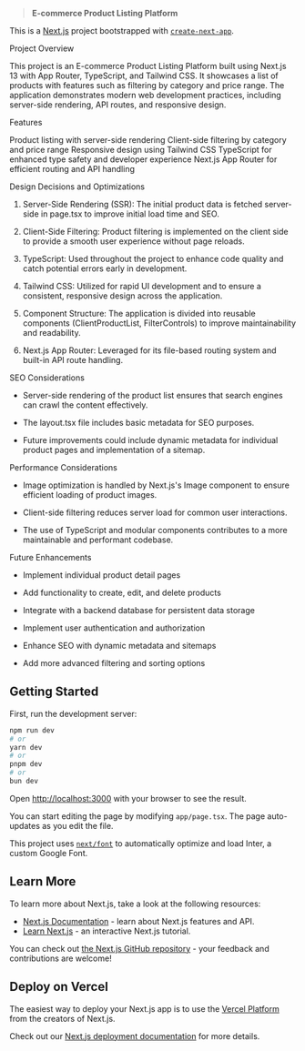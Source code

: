 > **E-commerce Product Listing Platform**

This is a [Next.js](https://nextjs.org/) project bootstrapped with [`create-next-app`](https://github.com/vercel/next.js/tree/canary/packages/create-next-app).

Project Overview

This project is an E-commerce Product Listing Platform built using Next.js 13 with App Router, TypeScript, and Tailwind CSS. It showcases a list of products with features such as filtering by category and price range. The application demonstrates modern web development practices, including server-side rendering, API routes, and responsive design.



Features

Product listing with server-side rendering
Client-side filtering by category and price range
Responsive design using Tailwind CSS
TypeScript for enhanced type safety and developer experience
Next.js App Router for efficient routing and API handling




Design Decisions and Optimizations

1. Server-Side Rendering (SSR): The initial product data is fetched server-side in page.tsx to improve initial load time and SEO.

2. Client-Side Filtering: Product filtering is implemented on the client side to provide a smooth user experience without page reloads.

3. TypeScript: Used throughout the project to enhance code quality and catch potential errors early in development.

4. Tailwind CSS: Utilized for rapid UI development and to ensure a consistent, responsive design across the application.

5. Component Structure: The application is divided into reusable components (ClientProductList, FilterControls) to improve maintainability and readability.

6. Next.js App Router: Leveraged for its file-based routing system and built-in API route handling.






SEO Considerations

* Server-side rendering of the product list ensures that search engines can crawl the content effectively.

* The layout.tsx file includes basic metadata for SEO purposes.

* Future improvements could include dynamic metadata for individual product pages and implementation of a sitemap.






Performance Considerations

* Image optimization is handled by Next.js's Image component to ensure efficient loading of product images.

* Client-side filtering reduces server load for common user interactions.

* The use of TypeScript and modular components contributes to a more maintainable and performant codebase.






Future Enhancements

* Implement individual product detail pages

* Add functionality to create, edit, and delete products

* Integrate with a backend database for persistent data storage

* Implement user authentication and authorization

* Enhance SEO with dynamic metadata and sitemaps

* Add more advanced filtering and sorting options

## Getting Started

First, run the development server:

```bash
npm run dev
# or
yarn dev
# or
pnpm dev
# or
bun dev
```

Open [http://localhost:3000](http://localhost:3000) with your browser to see the result.

You can start editing the page by modifying `app/page.tsx`. The page auto-updates as you edit the file.

This project uses [`next/font`](https://nextjs.org/docs/basic-features/font-optimization) to automatically optimize and load Inter, a custom Google Font.

## Learn More

To learn more about Next.js, take a look at the following resources:

- [Next.js Documentation](https://nextjs.org/docs) - learn about Next.js features and API.
- [Learn Next.js](https://nextjs.org/learn) - an interactive Next.js tutorial.

You can check out [the Next.js GitHub repository](https://github.com/vercel/next.js/) - your feedback and contributions are welcome!

## Deploy on Vercel

The easiest way to deploy your Next.js app is to use the [Vercel Platform](https://vercel.com/new?utm_medium=default-template&filter=next.js&utm_source=create-next-app&utm_campaign=create-next-app-readme) from the creators of Next.js.

Check out our [Next.js deployment documentation](https://nextjs.org/docs/deployment) for more details.
